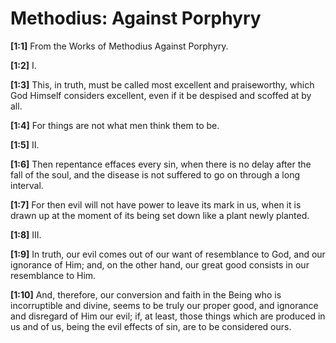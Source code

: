 # Methodius: Against Porphyry

**[1:1]** From the Works of Methodius Against Porphyry.

**[1:2]** I.

**[1:3]** This, in truth, must be called most excellent and praiseworthy, which God Himself considers excellent, even if it be despised and scoffed at by all.

**[1:4]** For things are not what men think them to be.

**[1:5]** II.

**[1:6]** Then repentance effaces every sin, when there is no delay after the fall of the soul, and the disease is not suffered to go on through a long interval.

**[1:7]** For then evil will not have power to leave its mark in us, when it is drawn up at the moment of its being set down like a plant newly planted.

**[1:8]** III.

**[1:9]** In truth, our evil comes out of our want of resemblance to God, and our ignorance of Him; and, on the other hand, our great good consists in our resemblance to Him.

**[1:10]** And, therefore, our conversion and faith in the Being who is incorruptible and divine, seems to be truly our proper good, and ignorance and disregard of Him our evil; if, at least, those things which are produced in us and of us, being the evil effects of sin, are to be considered ours.

